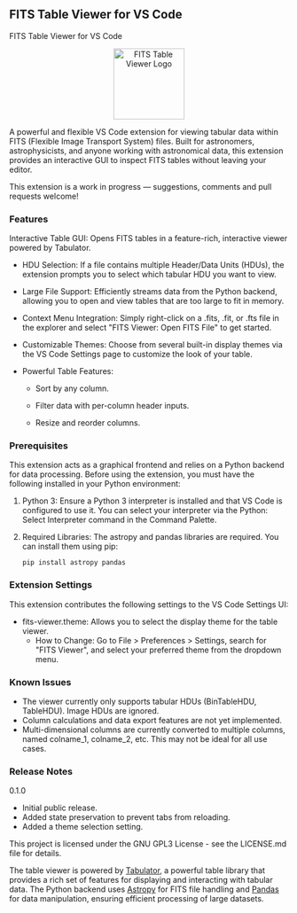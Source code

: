 ## FITS Table Viewer for VS Code

FITS Table Viewer for VS Code

<p align="center">
<img src="https://raw.githubusercontent.com/your-username/your-repo/main/resources/logo.png" alt="FITS Table Viewer Logo" width="128"/>
</p>

A powerful and flexible VS Code extension for viewing tabular data within FITS (Flexible Image Transport System) files. Built for astronomers, astrophysicists, and anyone working with astronomical data, this extension provides an interactive GUI to inspect FITS tables without leaving your editor.

This extension is a work in progress — suggestions, comments and pull requests welcome!

### Features

Interactive Table GUI: Opens FITS tables in a feature-rich, interactive viewer powered by Tabulator.

* HDU Selection: If a file contains multiple Header/Data Units (HDUs), the extension prompts you to select which tabular HDU you want to view.
* Large File Support: Efficiently streams data from the Python backend, allowing you to open and view tables that are too large to fit in memory.
* Context Menu Integration: Simply right-click on a .fits, .fit, or .fts file in the explorer and select "FITS Viewer: Open FITS File" to get started.
* Customizable Themes: Choose from several built-in display themes via the VS Code Settings page to customize the look of your table.
    
* Powerful Table Features:

    * Sort by any column.

    * Filter data with per-column header inputs.

    * Resize and reorder columns.


### Prerequisites

This extension acts as a graphical frontend and relies on a Python backend for data processing. Before using the extension, you must have the following installed in your Python environment:

1. Python 3: Ensure a Python 3 interpreter is installed and that VS Code is configured to use it. You can select your interpreter via the Python: Select Interpreter command in the Command Palette.

2. Required Libraries: The astropy and pandas libraries are required. You can install them using pip:

    ``` pip install astropy pandas ``` 

### Extension Settings

This extension contributes the following settings to the VS Code Settings UI:

* fits-viewer.theme: Allows you to select the display theme for the table viewer.
  * How to Change: Go to File > Preferences > Settings, search for "FITS Viewer", and select your preferred theme from the dropdown menu.

### Known Issues

* The viewer currently only supports tabular HDUs (BinTableHDU, TableHDU). Image HDUs are ignored.
* Column calculations and data export features are not yet implemented.
* Multi-dimensional columns are currently converted to multiple columns, named colname_1, colname_2, etc. This may not be ideal for all use cases.

### Release Notes

0.1.0

* Initial public release.
* Added state preservation to prevent tabs from reloading.
* Added a theme selection setting.

This project is licensed under the GNU GPL3 License - see the LICENSE.md file for details.

The table viewer is powered by [Tabulator](http://tabulator.info/), a powerful table library that provides a rich set of features for displaying and interacting with tabular data. The Python backend uses [Astropy](https://www.astropy.org/) for FITS file handling and [Pandas](https://pandas.pydata.org/) for data manipulation, ensuring efficient processing of large datasets.